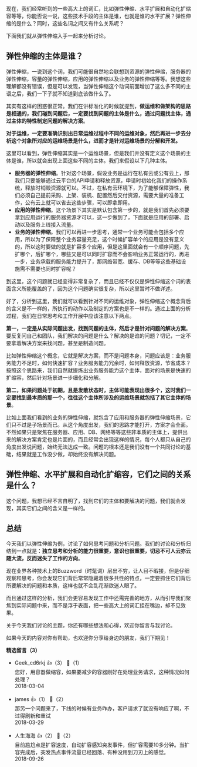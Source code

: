 现在，我们经常听到的一些高大上的词汇，比如弹性伸缩、水平扩展和自动化扩缩容等等，你能否说一说，这些技术手段的主体是谁，也就是谁的水平扩展？弹性伸缩的是什么？同时，这些名词之间又有什么关系呢？

下面我们就从弹性伸缩入手一起来分析讨论。

## 弹性伸缩的主体是谁？

弹性伸缩，一说到这个词，我们可能很自然地会联想到资源的弹性伸缩，服务器的弹性伸缩，容量的弹性伸缩，应用的弹性伸缩以及业务的弹性伸缩等等。我想这些理解都没有错误，但是可以发现，当弹性伸缩这个动词前面增加了这么多不同的主语之后，我们一下子就不知道到底该做什么了。

其实有这样的困惑很正常。我们在讲标准化的时候就提到，**做运维和做架构的思路是相通的，我们碰到问题后，一定要找到问题的主体是什么，通过问题找主体，通过主体的特性制定问题的解决方案**。

**对于运维，一定要准确识别出日常运维过程中不同的运维对象，然后再进一步去分析这个对象所对应的运维场景是什么，进而才是针对运维场景的分解和开发。**

这里可以看到，弹性伸缩其实是一个运维场景，但是我们并没有定义这个场景的主体是谁，所以就会出现上面这些不同的主体。我们来假设以下几种主体。

- **服务器的弹性伸缩**。针对这个场景，假设业务是运行在私有云或公有云上，那我们只要能够通过云平台的API申请和释放资源，申请时初始化我们的操作系统，释放时销毁资源就可以。不过，在私有云环境下，为了能够保障弹性，我们必须自己提前采购、上架、装机、配置然后交付资源，需要大量的准备工作，公有云上就可以省去这些步骤，可以即拿即用。
- **应用的弹性伸缩**。这个场景下其实是默认包含第一步的，就是我们首先必须要拿到应用运行的服务器资源才可以，这一步做到了，下面就是应用的部署、启动以及服务上线接入流量。
- **业务的弹性伸缩**。我们可以再进一步思考，通常一个业务可能会包括多个应用，所以为了保障整个业务容量充足，这个时候扩容单个的应用是没有意义的，所以这时要做的就是扩容多个应用，但是这里面就会有一个顺序问题，先扩哪个，后扩哪个，哪些又是可以同时扩容而不会影响业务正常运行的，再进一步，业务承载的服务能力提升了，那网络带宽、缓存、DB等等这些基础设施需不需要也同时扩容呢？

到这里，这个问题就已经变得非常复杂了，而且已经不仅仅是弹性伸缩这个词的表面含义所能覆盖的了，因为这个问题确实很复杂，所以这里暂时不做详述。

好了，分析到这里，我们就可以看到针对不同的运维对象，弹性伸缩这个概念背后的含义是不一样的，所执行的动作以及制定的方案也是不一样的。通过上面的分析过程，我们在日常思考和工作开展中应该注意以下两点。

**第一，一定是从实际问题出发，找到问题的主体，然后才是针对问题的解决方案**。要反复问自己和团队，我们解决的问题是什么？解决的是谁的问题？切记，一定不要拿着解决方案来找问题，甚至是制造问题。

比如弹性伸缩这个概念，它就是解决方案，而不是问题本身，问题应该是：业务服务能力不足时，如何快速扩容？业务服务能力冗余时，如何释放资源，节省成本？按照这个思路来，我们自然就提炼出业务服务能力这个主体，面对的场景是快速的扩缩容，然后针对场景进一步细化和分解。

**第二，如果问题处于初期，且是发散状态时，主体可能表现出很多个，这时我们一定要找到最本质的那一个，往往这个主体所涉及的运维场景就包括了其它主体的场景**。

比如上面我们看到的业务的弹性伸缩，就包含了应用和服务器的弹性伸缩场景，它们只不过是子场景而已。从这个角度出发，我们的思路才能打开，方案才会全面。不然如果只是聚焦在服务器、应用、DB、网络等等这些非本质的主体上，提供出来的解决方案肯定也是片面的，而且经常会出现这样的情况，每个人都只从自己的角度出发说问题，始终无法达成一致。问题的根本还是我们没有一个共同讨论的基础，结果就是工作没少做，却始终没有解决问题。

## 弹性伸缩、水平扩展和自动化扩缩容，它们之间的关系是什么？

这个问题，我想已经不言自明了，找到它们的主体和要解决的问题，我们就会发现，其实它们之间的含义是一样的。

## 总结

今天我们以弹性伸缩为例，讨论了如何思考问题和分析问题。我们的讨论和分析归结到一点就是：**独立思考和分析的能力很重要，意识也很重要，切忌不可人云亦云随大流，反而迷失了工作的方向**。

现在业界各种技术上的Buzzword（时髦词）层出不穷，让人目不暇接，但是仔细观察和思考，你会发现它们背后常常隐藏着很多共性的特点，一定要抓住它们背后所要解决的问题和本质，这样也就不会乱花渐欲迷人眼了。

而且通过这样的分析，我们会更容易发现工作中还需完善的地方，从而引导我们聚焦到实际问题中来，而不是浮于表面，把一些高大上的词汇挂在嘴边，却不见效果。

关于今天我们讨论的主题，你还有哪些想法和心得，欢迎你留言与我讨论。

如果今天的内容对你有帮助，也欢迎你分享给身边的朋友，我们下期见！
<div><strong>精选留言（3）</strong></div><ul>
<li><span>Geek_cd6rkj</span> 👍（3） 💬（1）<div>您好，用容器做缩容，如果要减少的容器刚好在处理业务请求，这种情况如何处理？</div>2018-03-04</li><br/><li><span>james</span> 👍（1） 💬（2）<div>那另一个问题来了，下线的时候有业务咋办，客户请求了就没有响应了啊，不过得刷新和重试</div>2018-03-29</li><br/><li><span>人生海海</span> 👍（2） 💬（2）<div>目前尴尬点是扩容速度，自动扩容感知突发事件，但扩容需要10多分钟。当扩容完成后，突发热点事件流量已经回落、有种没用到刀刃上的感觉。</div>2018-09-26</li><br/>
</ul>
